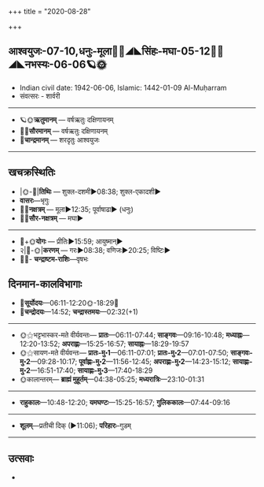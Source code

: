 +++
title = "2020-08-28"

+++
## आश्वयुजः-07-10,धनुः-मूला🌛🌌◢◣सिंहः-मघा-05-12🌌🌞◢◣नभस्यः-06-06🪐🌞
- Indian civil date: 1942-06-06, Islamic: 1442-01-09 Al-Muḥarram
- संवत्सरः - शार्वरी
___________________
- 🪐🌞**ऋतुमानम्** — वर्षऋतुः दक्षिणायनम्
- 🌌🌞**सौरमानम्** — वर्षऋतुः दक्षिणायनम्
- 🌛**चान्द्रमानम्** — शरदृतुः आश्वयुजः
___________________


## खचक्रस्थितिः
- |🌞-🌛|**तिथिः** — शुक्ल-दशमी►08:38; शुक्ल-एकादशी►  
- **वासरः**—भृगुः  
- 🌌🌛**नक्षत्रम्** — मूला►12:35; पूर्वाषाढा► (धनुः)  
- 🌌🌞**सौर-नक्षत्रम्** — मघा►  
___________________
- 🌛+🌞**योगः** — प्रीतिः►15:59; आयुष्मान्►  
- २|🌛-🌞|**करणम्** — गरः►08:38; वणिजः►20:25; विष्टिः►  
- 🌌🌛- **चन्द्राष्टम-राशिः**—वृषभः  


## दिनमान-कालविभागाः
- 🌅**सूर्योदयः**—06:11-12:20🌞️-18:29🌇  
- 🌛**चन्द्रोदयः**—14:52; **चन्द्रास्तमयः**—02:32(+1)  
___________________
- 🌞⚝भट्टभास्कर-मते वीर्यवन्तः— **प्रातः**—06:11-07:44; **साङ्गवः**—09:16-10:48; **मध्याह्नः**—12:20-13:52; **अपराह्णः**—15:25-16:57; **सायाह्नः**—18:29-19:57  
- 🌞⚝सायण-मते वीर्यवन्तः— **प्रातः-मु॰1**—06:11-07:01; **प्रातः-मु॰2**—07:01-07:50; **साङ्गवः-मु॰2**—09:28-10:17; **पूर्वाह्णः-मु॰2**—11:56-12:45; **अपराह्णः-मु॰2**—14:23-15:12; **सायाह्णः-मु॰2**—16:51-17:40; **सायाह्णः-मु॰3**—17:40-18:29  
- 🌞कालान्तरम्— **ब्राह्मं मुहूर्तम्**—04:38-05:25; **मध्यरात्रिः**—23:10-01:31  
___________________
- **राहुकालः**—10:48-12:20; **यमघण्टः**—15:25-16:57; **गुलिककालः**—07:44-09:16  
___________________
- **शूलम्**—प्रतीची दिक् (►11:06); **परिहारः**–गुडम्  
___________________

## उत्सवाः
- 
